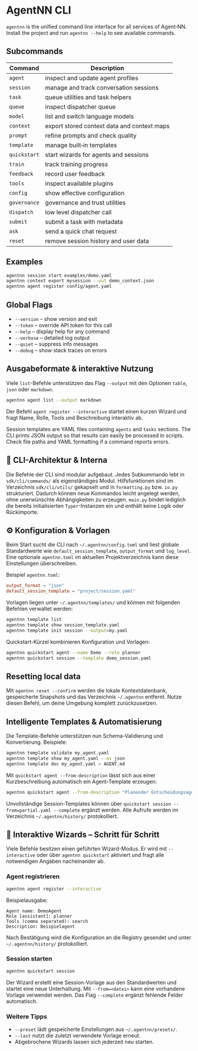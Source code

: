 # AgentNN CLI

`agentnn` is the unified command line interface for all services of Agent‑NN.
Install the project and run `agentnn --help` to see available commands.

## Subcommands

| Command | Description |
|---------|-------------|
| `agent` | inspect and update agent profiles |
| `session` | manage and track conversation sessions |
| `task` | queue utilities and task helpers |
| `queue` | inspect dispatcher queue |
| `model` | list and switch language models |
| `context` | export stored context data and context maps |
| `prompt` | refine prompts and check quality |
| `template` | manage built‑in templates |
| `quickstart` | start wizards for agents and sessions |
| `train` | track training progress |
| `feedback` | record user feedback |
| `tools` | inspect available plugins |
| `config` | show effective configuration |
| `governance` | governance and trust utilities |
| `dispatch` | low level dispatcher call |
| `submit` | submit a task with metadata |
| `ask` | send a quick chat request |
| `reset` | remove session history and user data |

## Examples

```bash
agentnn session start examples/demo.yaml
agentnn context export mysession --out demo_context.json
agentnn agent register config/agent.yaml
```

## Global Flags

- `--version` – show version and exit
- `--token` – override API token for this call
- `--help` – display help for any command
- `--verbose` – detailed log output
- `--quiet` – suppress info messages
- `--debug` – show stack traces on errors

## Ausgabeformate & interaktive Nutzung

Viele `list`-Befehle unterstützen das Flag `--output` mit den Optionen
`table`, `json` oder `markdown`.

```bash
agentnn agent list --output markdown
```

Der Befehl `agent register --interactive` startet einen kurzen Wizard und
fragt Name, Rolle, Tools und Beschreibung interaktiv ab.

Session templates are YAML files containing `agents` and `tasks` sections.
The CLI prints JSON output so that results can easily be processed in scripts.
Check file paths and YAML formatting if a command reports errors.

## 🧩 CLI-Architektur & Interna

Die Befehle der CLI sind modular aufgebaut. Jedes Subkommando lebt in
`sdk/cli/commands/` als eigenständiges Modul. Hilfsfunktionen sind im
Verzeichnis `sdk/cli/utils/` gekapselt und in `formatting.py` bzw. `io.py`
strukturiert. Dadurch können neue Kommandos leicht angelegt werden, ohne
unerwünschte Abhängigkeiten zu erzeugen. `main.py` bindet lediglich die
bereits initialisierten `Typer`-Instanzen ein und enthält keine Logik
oder Rückimporte.

## ⚙️ Konfiguration & Vorlagen

Beim Start sucht die CLI nach `~/.agentnn/config.toml` und liest globale
Standardwerte wie `default_session_template`, `output_format` und `log_level`.
Eine optionale `agentnn.toml` im aktuellen Projektverzeichnis kann diese
Einstellungen überschreiben.

Beispiel `agentnn.toml`:

```toml
output_format = "json"
default_session_template = "project/session.yaml"
```

Vorlagen liegen unter `~/.agentnn/templates/` und können mit folgenden
Befehlen verwaltet werden:

```bash
agentnn template list
agentnn template show session_template.yaml
agentnn template init session --output=my.yaml
```

Quickstart-Kürzel kombinieren Konfiguration und Vorlagen:

```bash
agentnn quickstart agent --name Demo --role planner
agentnn quickstart session --template demo_session.yaml
```

## Resetting local data

Mit `agentnn reset --confirm` werden die lokale Kontextdatenbank,
gespeicherte Snapshots und das Verzeichnis `~/.agentnn` entfernt.
Nutze diesen Befehl, um deine Umgebung komplett zurückzusetzen.

## Intelligente Templates & Automatisierung

Die Template-Befehle unterstützen nun Schema-Validierung und Konvertierung. Beispiele:

```bash
agentnn template validate my_agent.yaml
agentnn template show my_agent.yaml --as json
agentnn template doc my_agent.yaml > AGENT.md
```

Mit `quickstart agent --from-description` lässt sich aus einer Kurzbeschreibung automatisch ein Agent-Template erzeugen:

```bash
agentnn quickstart agent --from-description "Planender Entscheidungsagent mit Zugriff auf Tools" --output agent-smart.yaml
```

Unvollständige Session-Templates können über `quickstart session --from=partial.yaml --complete` ergänzt werden. Alle Aufrufe werden im Verzeichnis `~/.agentnn/history/` protokolliert.

## 🧙 Interaktive Wizards – Schritt für Schritt

Viele Befehle besitzen einen geführten Wizard-Modus. Er wird mit `--interactive`
oder über `agentnn quickstart` aktiviert und fragt alle notwendigen Angaben
nacheinander ab.

### Agent registrieren

```bash
agentnn agent register --interactive
```

Beispielausgabe:

```
Agent name: DemoAgent
Role [assistant]: planner
Tools (comma separated): search
Description: Beispielagent
```

Nach Bestätigung wird die Konfiguration an die Registry gesendet und unter
`~/.agentnn/history/` protokolliert.

### Session starten

```bash
agentnn quickstart session
```

Der Wizard erstellt eine Session-Vorlage aus den Standardwerten und startet
eine neue Unterhaltung. Mit `--from=<datei>` kann eine vorhandene Vorlage
verwendet werden. Das Flag `--complete` ergänzt fehlende Felder automatisch.

### Weitere Tipps

- `--preset` lädt gespeicherte Einstellungen aus `~/.agentnn/presets/`.
- `--last` nutzt die zuletzt verwendete Vorlage erneut.
- Abgebrochene Wizards lassen sich jederzeit neu starten.


